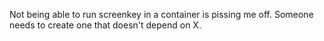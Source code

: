 Not being able to run screenkey in a container is pissing me off.
Someone needs to create one that doesn't depend on X.
